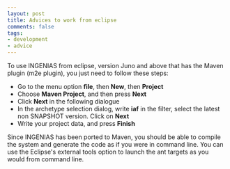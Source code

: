 ```yaml
--- 
layout: post 
title: Advices to work from eclipse
comments: false
tags:
- development
- advice
--- 
```


To use INGENIAS from eclipse, version Juno and above that has the Maven plugin (m2e plugin), you just need to follow these steps:

- Go to the menu option **file**, then **New**, then **Project**
- Choose **Maven Project**, and then press **Next**
- Click **Next** in the following dialogue
- In the archetype selection dialog, write **iaf** in the filter, select the latest non SNAPSHOT version. Click on **Next**
- Write your project data, and press **Finish**

Since INGENIAS has been ported to Maven, you should be able to compile the system and generate the code as if you were in command line. You can use the Eclipse's external tools option to launch the ant targets as you would from command line.